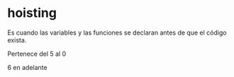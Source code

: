# hoisting

Es cuando las variables y las funciones se declaran antes de que el código exista. 

Pertenece del 5 al 0

6 en adelante